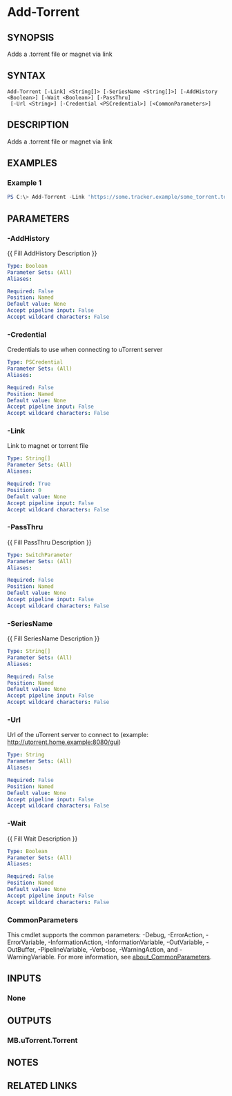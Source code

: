 ﻿---
external help file: MB.uTorrent.dll-Help.xml
Module Name: MB.uTorrent
online version:
schema: 2.0.0
---

# Add-Torrent

## SYNOPSIS
Adds a .torrent file or magnet via link

## SYNTAX

```
Add-Torrent [-Link] <String[]> [-SeriesName <String[]>] [-AddHistory <Boolean>] [-Wait <Boolean>] [-PassThru]
 [-Url <String>] [-Credential <PSCredential>] [<CommonParameters>]
```

## DESCRIPTION
Adds a .torrent file or magnet via link

## EXAMPLES

### Example 1
```powershell
PS C:\> Add-Torrent -Link 'https://some.tracker.example/some_torrent.torrent'
```

## PARAMETERS

### -AddHistory
{{ Fill AddHistory Description }}

```yaml
Type: Boolean
Parameter Sets: (All)
Aliases:

Required: False
Position: Named
Default value: None
Accept pipeline input: False
Accept wildcard characters: False
```

### -Credential
Credentials to use when connecting to uTorrent server

```yaml
Type: PSCredential
Parameter Sets: (All)
Aliases:

Required: False
Position: Named
Default value: None
Accept pipeline input: False
Accept wildcard characters: False
```

### -Link
Link to magnet or torrent file

```yaml
Type: String[]
Parameter Sets: (All)
Aliases:

Required: True
Position: 0
Default value: None
Accept pipeline input: False
Accept wildcard characters: False
```

### -PassThru
{{ Fill PassThru Description }}

```yaml
Type: SwitchParameter
Parameter Sets: (All)
Aliases:

Required: False
Position: Named
Default value: None
Accept pipeline input: False
Accept wildcard characters: False
```

### -SeriesName
{{ Fill SeriesName Description }}

```yaml
Type: String[]
Parameter Sets: (All)
Aliases:

Required: False
Position: Named
Default value: None
Accept pipeline input: False
Accept wildcard characters: False
```

### -Url
Url of the uTorrent server to connect to (example: http://utorrent.home.example:8080/gui)

```yaml
Type: String
Parameter Sets: (All)
Aliases:

Required: False
Position: Named
Default value: None
Accept pipeline input: False
Accept wildcard characters: False
```

### -Wait
{{ Fill Wait Description }}

```yaml
Type: Boolean
Parameter Sets: (All)
Aliases:

Required: False
Position: Named
Default value: None
Accept pipeline input: False
Accept wildcard characters: False
```

### CommonParameters
This cmdlet supports the common parameters: -Debug, -ErrorAction, -ErrorVariable, -InformationAction, -InformationVariable, -OutVariable, -OutBuffer, -PipelineVariable, -Verbose, -WarningAction, and -WarningVariable. For more information, see [about_CommonParameters](http://go.microsoft.com/fwlink/?LinkID=113216).

## INPUTS

### None
## OUTPUTS

### MB.uTorrent.Torrent
## NOTES

## RELATED LINKS
